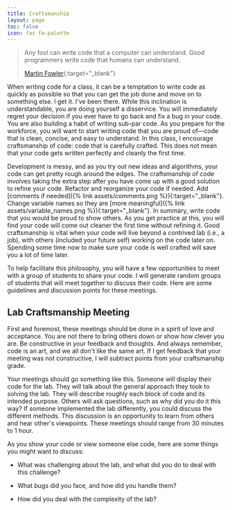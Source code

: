 ```yaml
---
title: Craftsmanship
layout: page
toc: false
icon: fas fa-palette
---
```


> Any fool can write code that a computer can understand. Good programmers write code that humans can understand.
> 
> [Martin Fowler](https://en.wikipedia.org/wiki/Martin_Fowler_(software_engineer)){:target="_blank"}

When writing code for a class, it can be a temptation to write code as quickly as possible so that you can get the job done and move on to something else. I get it. I've been there. While this inclination is understandable, you are doing yourself a disservice. You will immediately regret your decision if you ever have to go back and fix a bug in your code. You are also building a habit of writing sub-par code. As you prepare for the workforce, you will want to start writing code that you are proud of—code that is clean, concise, and easy to understand. In this class, I encourage craftsmanship of code: code that is carefully crafted. This does not mean that your code gets written perfectly and cleanly the first time.

Development is messy, and as you try out new ideas and algorithms, your code can get pretty rough around the edges. The craftsmanship of code involves taking the extra step after you have come up with a good solution to refine your code. Refactor and reorganize your code if needed. Add [comments if needed]({% link assets/comments.png %}){:target="_blank"}. Change variable names so they are [more meaningful]({% link assets/variable_names.png %}){:target="_blank"}. In summary, write code that you would be proud to show others. As you get practice at this, you will find your code will come out cleaner the first time without refining it. Good craftsmanship is vital when your code will live beyond a contrived lab (i.e., a job), with others (included your future self) working on the code later on. Spending some time now to make sure your code is well crafted will save you a lot of time later.

To help facilitate this philosophy, you will have a few opportunities to meet with a group of students to share your code. I will generate random groups of students that will meet together to discuss their code. Here are some guidelines and discussion points for these meetings.


## Lab Craftsmanship Meeting

First and foremost, these meetings should be done in a spirit of love and acceptance. You are not there to bring others down or show how clever you are. Be constructive in your feedback and thoughts. And always remember, code is an art, and we all don't like the same art. If I get feedback that your meeting was not constructive, I will subtract points from your craftsmanship grade.

Your meetings should go something like this. Someone will display their code for the lab. They will talk about the general approach they took to solving the lab. They will describe roughly each block of code and its intended purpose. Others will ask questions, such as why did you do it this way? If someone implemented the lab differently, you could discuss the different methods. This discussion is an opportunity to learn from others and hear other's viewpoints. These meetings should range from 30 minutes to 1 hour.

As you show your code or view someone else code, here are some things you might want to discuss:

- What was challenging about the lab, and what did you do to deal with this challenge?

- What bugs did you face, and how did you handle them?

- How did you deal with the complexity of the lab?

